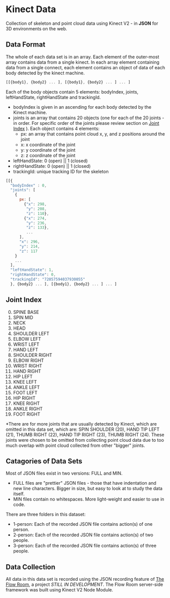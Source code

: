 # Kinect Data

Collection of skeleton and point cloud data using Kinect V2 - in **JSON** for 3D environments on the web.

## Data Format

The whole of each data set is in an array. Each element of the outer-most array contains data from a single kinect.
In each array element containing data from a single connect, each element contains an object of data of each body detected by the kinect machine.

```javascript
[[{body1}, {body2} ... ], [{body1}, {body2} ... ] ... ]
```

Each of the body objects contain 5 elements: bodyIndex, joints, leftHandState, rightHandState and trackingId.

* bodyIndex is given in an ascending for each body detected by the Kinect machine.
* joints is an array that contains 20 objects (one for each of the 20 joints - in order. For specific order of the joints please review section on [Joint Index](#joint-index) ). Each object contains 4 elements:
  * px: an array that contains point cloud x, y, and z positions around the joint
  * x: x coordinate of the joint
  * y: y coordinate of the joint
  * z: z coordinate of the joint
* leftHandState: 0 (open) || 1 (closed)
* rightHandState: 0 (open) || 1 (closed)
* trackingId: unique tracking ID for the skeleton

```javascript
[[{
  "bodyIndex" : 0,
  "joints": [
    {
      px: [
        {"x": 298,
         "y": 208,
         "z": 110},
        {"x": 274,
         "y": 236,
         "z": 133}, 
         ...
      ],
      "x": 296,
      "y": 214,
      "z": 117
    }
    ...
  ],
  "leftHandState": 1,
  "rightHandState": 0,
  "trackingId": "72057594037930055"
  }, {body2} ... ], [{body1}, {body2} ... ] ... ]
```
## Joint Index

0. SPINE BASE
1. SPIN MID
2. NECK
3. HEAD
4. SHOULDER LEFT
5. ELBOW LEFT
6. WRIST LEFT
7. HAND LEFT
8. SHOULDER RIGHT
9. ELBOW RIGHT
10. WRIST RIGHT
11. HAND RIGHT
12. HIP LEFT
13. KNEE LEFT
14. ANKLE LEFT
15. FOOT LEFT
16. HIP RIGHT
17. KNEE RIGHT
18. ANKLE RIGHT
19. FOOT RIGHT

*There are for more joints that are usually detected by Kinect, which are omitted in this data set, which are: SPIN SHOULDER (20), HAND TIP LEFT (21), THUMB RIGHT (22), HAND TIP RIGHT (23), THUMB RIGHT (24). These joints were chosen to be omitted from collecting point cloud data due to too much overlap with point cloud collected from other "bigger" joints.

## Catagories of Data Sets

Most of JSON files exist in two versions: FULL and MIN.
* FULL files are "prettier" JSON files - those that have indentation and new line characters. Bigger in size, but easy to look at to study the data itself.
* MIN files contain no whitespaces. More light-weight and easier to use in code.

There are three folders in this dataset: 
* 1-person: Each of the recorded JSON file contains action(s) of one person.
* 2-person: Each of the recorded JSON file contains action(s) of two people.
* 3-person: Each of the recorded JSON file contains action(s) of three people.

## Data Collection

All data in this data set is recorded using the JSON recording feature of [The Flow Room](https://github.com/js6450/theFlowRoom), a project *STILL IN DEVELOPMENT*. The Flow Room server-side framework was built using Kinect V2 Node Module.
